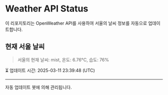 
# Weather API Status

이 리포지토리는 OpenWeather API를 사용하여 서울의 날씨 정보를 자동으로 업데이트합니다.

## 현재 서울 날씨
> 서울의 현재 날씨: mist, 온도: 6.76°C, 습도: 76%

⏳ 업데이트 시간: 2025-03-11 23:39:48 (UTC)

---
자동 업데이트 봇에 의해 관리됩니다.
